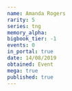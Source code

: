 ```yaml
---
name: Amanda Rogers
rarity: 5
series: tng
memory_alpha:
bigbook_tier: -1
events: 0
in_portal: true
date: 14/08/2019
obtained: Event
mega: true
published: true
---
```



